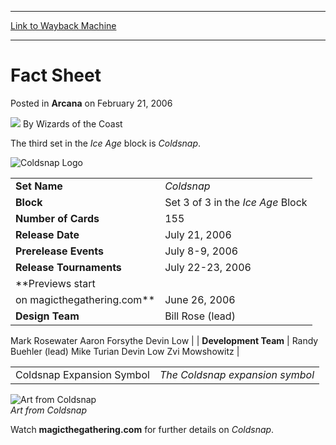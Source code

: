 
---
[Link to Wayback Machine](https://web.archive.org/web/20210618044331/https://magic.wizards.com/en/articles/archive/arcana/fact-sheet-2006-02-21)

[_metadata_:author]:- "Wizards of the Coast"
[_metadata_:description]:- "The third set in the Ice Age block is Coldsnap.  Set Name Coldsnap Block Set 3 of 3 in the Ice Age Block Number of Cards 155 Release Date July 21, 2006 Prerelease Events July 8-9, 2006 Release Tournaments July 22-23, 2006 Previews start on magicthegathering.com June 26, 2006 Design Team Bill Rose (lead) Mark Rosewater Aaron Forsythe Devin Low Development Team Randy Buehler"
[_metadata_:generator]:- "Drupal 7 (http://drupal.org)"
[_metadata_:node]:- "702736"
[_metadata_:publish_date]:- "2006-02-21"
[_metadata_:source]:- "div-main-content"
[_metadata_:title]:- "Fact Sheet"
[_metadata_:wayback_capture_timestamp]:- "2021-06-18 04:43:31"
[_metadata_:wayback_raw_url]:- "https://web.archive.org/web/20210618044331id_/https://magic.wizards.com/en/articles/archive/arcana/fact-sheet-2006-02-21"
[_metadata_:wayback_url]:- "https://magic.wizards.com/en/articles/archive/arcana/fact-sheet-2006-02-21"
---


 Fact Sheet
===========



 Posted in **Arcana**
 on February 21, 2006 






![](https://media.magic.wizards.com/styles/auth_small/public/images/person/wizards_author.jpg)
By Wizards of the Coast












The third set in the *Ice Age* block is *Coldsnap*.


![Coldsnap Logo](https://media.magic.wizards.com/image_legacy_migration/magic/images/mtgcom/arcana1000/1018_cold_en.jpg)




|  |  |
| --- | --- |
| **Set Name** | *Coldsnap* |
| **Block** | Set 3 of 3 in the *Ice Age* Block |
| **Number of Cards** | 155 |
| **Release Date** | July 21, 2006 |
| **Prerelease Events** | July 8-9, 2006 |
| **Release Tournaments** | July 22-23, 2006 |
| **Previews start
 on magicthegathering.com** | June 26, 2006 |
| **Design Team** | Bill Rose (lead)
 Mark Rosewater
 Aaron Forsythe
 Devin Low |
| **Development Team** | Randy Buehler (lead)
 Mike Turian
 Devin Low
 Zvi Mowshowitz |



|  |  |
| --- | --- |
| Coldsnap Expansion Symbol | *The Coldsnap expansion symbol* |

![Art from Coldsnap](https://media.magic.wizards.com/image_legacy_migration/magic/images/mtgcom/arcana1000/1019_ColdImage.jpg)  
*Art from Coldsnap*


Watch **magicthegathering.com** for further details on *Coldsnap*.








